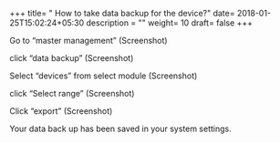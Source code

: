 +++
title= " How to take data backup for the device?"
date= 2018-01-25T15:02:24+05:30
description = ""
weight= 10
draft= false
+++


Go to “master management”
(Screenshot)

click “data backup”
(Screenshot)

Select “devices” from select module
(Screenshot)

click “Select range”
(Screenshot)

Click “export”
(Screenshot)

Your data back up has been saved in your system settings.

